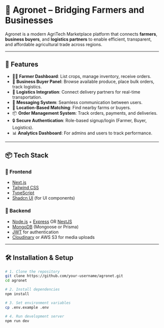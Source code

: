 # 🌾 Agronet – Bridging Farmers and Businesses

Agronet is a modern AgriTech Marketplace platform that connects **farmers**, **business buyers**, and **logistics partners** to enable efficient, transparent, and affordable agricultural trade across regions.

---

## 🚀 Features

- 👨‍🌾 **Farmer Dashboard**: List crops, manage inventory, receive orders.
- 🏢 **Business Buyer Panel**: Browse available produce, place bulk orders, track logistics.
- 🚚 **Logistics Integration**: Connect delivery partners for real-time transportation.
- 💬 **Messaging System**: Seamless communication between users.
- 📍 **Location-Based Matching**: Find nearby farms or buyers.
- 📦 **Order Management System**: Track orders, payments, and deliveries.
- 🔒 **Secure Authentication**: Role-based signup/login (Farmer, Buyer, Logistics).
- 📊 **Analytics Dashboard**: For admins and users to track performance.

---

## 📦 Tech Stack

### 🔹 Frontend
- [Next.js](https://nextjs.org/)
- [Tailwind CSS](https://tailwindcss.com/)
- [TypeScript](https://www.typescriptlang.org/)
- [Shadcn UI](https://ui.shadcn.com/) (for UI components)

### 🔹 Backend
- [Node.js](https://nodejs.org/) + [Express](https://expressjs.com/) OR [NestJS](https://nestjs.com/)
- [MongoDB](https://www.mongodb.com/) (Mongoose or Prisma)
- [JWT](https://jwt.io/) for authentication
- [Cloudinary](https://cloudinary.com/) or AWS S3 for media uploads

---

## 🛠️ Installation & Setup

```bash
# 1. Clone the repository
git clone https://github.com/your-username/agronet.git
cd agronet

# 2. Install dependencies
npm install

# 3. Set environment variables
cp .env.example .env

# 4. Run development server
npm run dev
